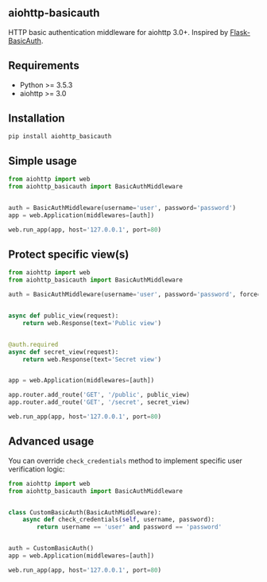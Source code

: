 ## aiohttp-basicauth

HTTP basic authentication middleware for aiohttp 3.0+. 
Inspired by [Flask-BasicAuth](https://github.com/jpvanhal/flask-basicauth).

## Requirements
- Python >= 3.5.3
- aiohttp >= 3.0

## Installation
```
pip install aiohttp_basicauth
```

## Simple usage

```python
from aiohttp import web
from aiohttp_basicauth import BasicAuthMiddleware


auth = BasicAuthMiddleware(username='user', password='password')
app = web.Application(middlewares=[auth])

web.run_app(app, host='127.0.0.1', port=80)
```

## Protect specific view(s)
```python
from aiohttp import web
from aiohttp_basicauth import BasicAuthMiddleware

auth = BasicAuthMiddleware(username='user', password='password', force=False)


async def public_view(request):
    return web.Response(text='Public view')


@auth.required
async def secret_view(request):
    return web.Response(text='Secret view')


app = web.Application(middlewares=[auth])

app.router.add_route('GET', '/public', public_view)
app.router.add_route('GET', '/secret', secret_view)

web.run_app(app, host='127.0.0.1', port=80)
```

## Advanced usage

You can override ```check_credentials``` method to implement specific user verification logic:

```python
from aiohttp import web
from aiohttp_basicauth import BasicAuthMiddleware


class CustomBasicAuth(BasicAuthMiddleware):
    async def check_credentials(self, username, password):
        return username == 'user' and password == 'password'


auth = CustomBasicAuth()
app = web.Application(middlewares=[auth])

web.run_app(app, host='127.0.0.1', port=80)
```
